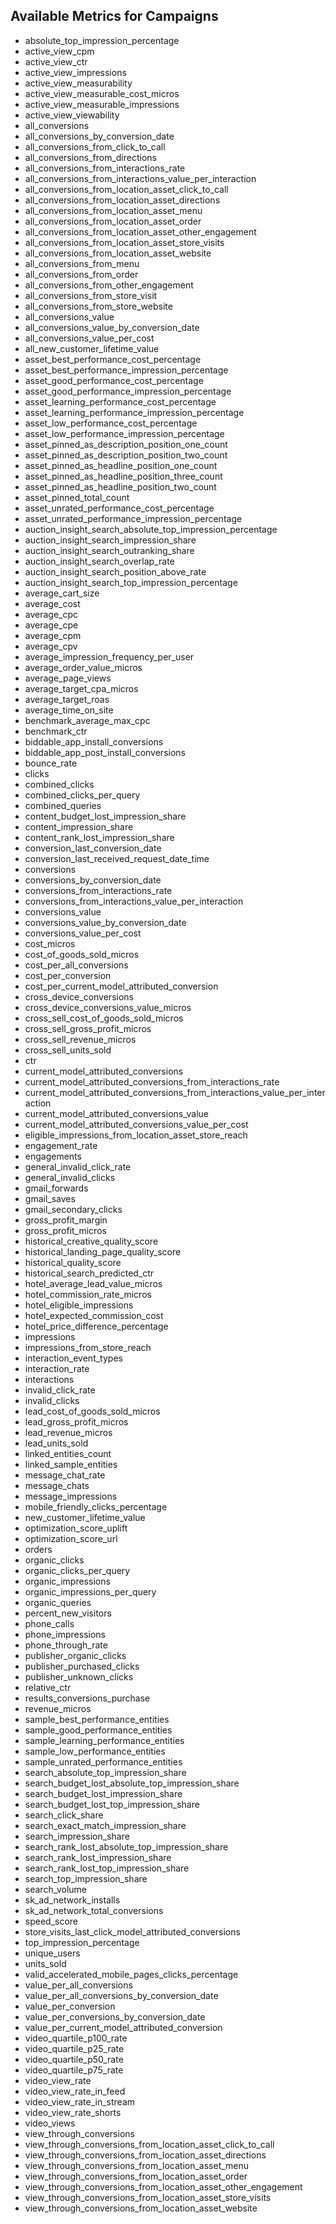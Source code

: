 ## Available Metrics for Campaigns
- absolute_top_impression_percentage
- active_view_cpm
- active_view_ctr
- active_view_impressions
- active_view_measurability
- active_view_measurable_cost_micros
- active_view_measurable_impressions
- active_view_viewability
- all_conversions
- all_conversions_by_conversion_date
- all_conversions_from_click_to_call
- all_conversions_from_directions
- all_conversions_from_interactions_rate
- all_conversions_from_interactions_value_per_interaction
- all_conversions_from_location_asset_click_to_call
- all_conversions_from_location_asset_directions
- all_conversions_from_location_asset_menu
- all_conversions_from_location_asset_order
- all_conversions_from_location_asset_other_engagement
- all_conversions_from_location_asset_store_visits
- all_conversions_from_location_asset_website
- all_conversions_from_menu
- all_conversions_from_order
- all_conversions_from_other_engagement
- all_conversions_from_store_visit
- all_conversions_from_store_website
- all_conversions_value
- all_conversions_value_by_conversion_date
- all_conversions_value_per_cost
- all_new_customer_lifetime_value
- asset_best_performance_cost_percentage
- asset_best_performance_impression_percentage
- asset_good_performance_cost_percentage
- asset_good_performance_impression_percentage
- asset_learning_performance_cost_percentage
- asset_learning_performance_impression_percentage
- asset_low_performance_cost_percentage
- asset_low_performance_impression_percentage
- asset_pinned_as_description_position_one_count
- asset_pinned_as_description_position_two_count
- asset_pinned_as_headline_position_one_count
- asset_pinned_as_headline_position_three_count
- asset_pinned_as_headline_position_two_count
- asset_pinned_total_count
- asset_unrated_performance_cost_percentage
- asset_unrated_performance_impression_percentage
- auction_insight_search_absolute_top_impression_percentage
- auction_insight_search_impression_share
- auction_insight_search_outranking_share
- auction_insight_search_overlap_rate
- auction_insight_search_position_above_rate
- auction_insight_search_top_impression_percentage
- average_cart_size
- average_cost
- average_cpc
- average_cpe
- average_cpm
- average_cpv
- average_impression_frequency_per_user
- average_order_value_micros
- average_page_views
- average_target_cpa_micros
- average_target_roas
- average_time_on_site
- benchmark_average_max_cpc
- benchmark_ctr
- biddable_app_install_conversions
- biddable_app_post_install_conversions
- bounce_rate
- clicks
- combined_clicks
- combined_clicks_per_query
- combined_queries
- content_budget_lost_impression_share
- content_impression_share
- content_rank_lost_impression_share
- conversion_last_conversion_date
- conversion_last_received_request_date_time
- conversions
- conversions_by_conversion_date
- conversions_from_interactions_rate
- conversions_from_interactions_value_per_interaction
- conversions_value
- conversions_value_by_conversion_date
- conversions_value_per_cost
- cost_micros
- cost_of_goods_sold_micros
- cost_per_all_conversions
- cost_per_conversion
- cost_per_current_model_attributed_conversion
- cross_device_conversions
- cross_device_conversions_value_micros
- cross_sell_cost_of_goods_sold_micros
- cross_sell_gross_profit_micros
- cross_sell_revenue_micros
- cross_sell_units_sold
- ctr
- current_model_attributed_conversions
- current_model_attributed_conversions_from_interactions_rate
- current_model_attributed_conversions_from_interactions_value_per_interaction
- current_model_attributed_conversions_value
- current_model_attributed_conversions_value_per_cost
- eligible_impressions_from_location_asset_store_reach
- engagement_rate
- engagements
- general_invalid_click_rate
- general_invalid_clicks
- gmail_forwards
- gmail_saves
- gmail_secondary_clicks
- gross_profit_margin
- gross_profit_micros
- historical_creative_quality_score
- historical_landing_page_quality_score
- historical_quality_score
- historical_search_predicted_ctr
- hotel_average_lead_value_micros
- hotel_commission_rate_micros
- hotel_eligible_impressions
- hotel_expected_commission_cost
- hotel_price_difference_percentage
- impressions
- impressions_from_store_reach
- interaction_event_types
- interaction_rate
- interactions
- invalid_click_rate
- invalid_clicks
- lead_cost_of_goods_sold_micros
- lead_gross_profit_micros
- lead_revenue_micros
- lead_units_sold
- linked_entities_count
- linked_sample_entities
- message_chat_rate
- message_chats
- message_impressions
- mobile_friendly_clicks_percentage
- new_customer_lifetime_value
- optimization_score_uplift
- optimization_score_url
- orders
- organic_clicks
- organic_clicks_per_query
- organic_impressions
- organic_impressions_per_query
- organic_queries
- percent_new_visitors
- phone_calls
- phone_impressions
- phone_through_rate
- publisher_organic_clicks
- publisher_purchased_clicks
- publisher_unknown_clicks
- relative_ctr
- results_conversions_purchase
- revenue_micros
- sample_best_performance_entities
- sample_good_performance_entities
- sample_learning_performance_entities
- sample_low_performance_entities
- sample_unrated_performance_entities
- search_absolute_top_impression_share
- search_budget_lost_absolute_top_impression_share
- search_budget_lost_impression_share
- search_budget_lost_top_impression_share
- search_click_share
- search_exact_match_impression_share
- search_impression_share
- search_rank_lost_absolute_top_impression_share
- search_rank_lost_impression_share
- search_rank_lost_top_impression_share
- search_top_impression_share
- search_volume
- sk_ad_network_installs
- sk_ad_network_total_conversions
- speed_score
- store_visits_last_click_model_attributed_conversions
- top_impression_percentage
- unique_users
- units_sold
- valid_accelerated_mobile_pages_clicks_percentage
- value_per_all_conversions
- value_per_all_conversions_by_conversion_date
- value_per_conversion
- value_per_conversions_by_conversion_date
- value_per_current_model_attributed_conversion
- video_quartile_p100_rate
- video_quartile_p25_rate
- video_quartile_p50_rate
- video_quartile_p75_rate
- video_view_rate
- video_view_rate_in_feed
- video_view_rate_in_stream
- video_view_rate_shorts
- video_views
- view_through_conversions
- view_through_conversions_from_location_asset_click_to_call
- view_through_conversions_from_location_asset_directions
- view_through_conversions_from_location_asset_menu
- view_through_conversions_from_location_asset_order
- view_through_conversions_from_location_asset_other_engagement
- view_through_conversions_from_location_asset_store_visits
- view_through_conversions_from_location_asset_website